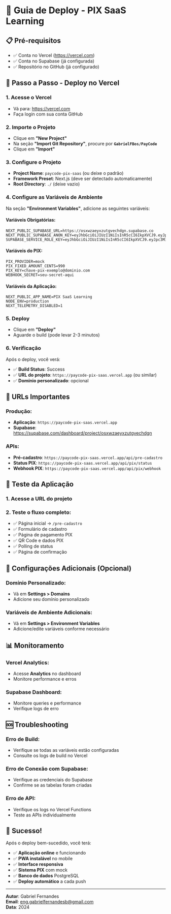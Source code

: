 # 🚀 Guia de Deploy - PIX SaaS Learning

## 📋 Pré-requisitos
- ✅ Conta no Vercel (https://vercel.com)
- ✅ Conta no Supabase (já configurada)
- ✅ Repositório no GitHub (já configurado)

## 🔧 Passo a Passo - Deploy no Vercel

### 1. Acesse o Vercel
- Vá para: https://vercel.com
- Faça login com sua conta GitHub

### 2. Importe o Projeto
- Clique em **"New Project"**
- Na seção **"Import Git Repository"**, procure por **`GabrielFBos/PayCode`**
- Clique em **"Import"**

### 3. Configure o Projeto
- **Project Name**: `paycode-pix-saas` (ou deixe o padrão)
- **Framework Preset**: Next.js (deve ser detectado automaticamente)
- **Root Directory**: `./` (deixe vazio)

### 4. Configure as Variáveis de Ambiente
Na seção **"Environment Variables"**, adicione as seguintes variáveis:

#### Variáveis Obrigatórias:
```env
NEXT_PUBLIC_SUPABASE_URL=https://osxwzaeyxzutgvechdgn.supabase.co
NEXT_PUBLIC_SUPABASE_ANON_KEY=eyJhbGciOiJIUzI1NiIsInR5cCI6IkpXVCJ9.eyJpc3MiOiJzdXBhYmFzZSIsInJlZiI6Im9zeHd6YWV5eHp1dGd2ZWNoZGduIiwicm9sZSI6ImFub24iLCJpYXQiOjE3NTU4OTMzNTMsImV4cCI6MjA3MTQ2OTM1M30.cspFCyW4mWMFbWmZcaVm3WSgEx7p0NWasOuRMenltQM
SUPABASE_SERVICE_ROLE_KEY=eyJhbGciOiJIUzI1NiIsInR5cCI6IkpXVCJ9.eyJpc3MiOiJzdXBhYmFzZSIsInJlZiI6Im9zeHd6YWV5eHp1dGd2ZWNoZGduIiwicm9sZSI6InNlcnZpY2Vfcm9sZSIsImlhdCI6MTc1NTg5MzM1MywiZXhwIjoyMDcxNDY5MzUzfQ.5l746oBltqxCgOuoq4JDepgLnZeJKEejbOJxB3Rxefc
```

#### Variáveis do PIX:
```env
PIX_PROVIDER=mock
PIX_FIXED_AMOUNT_CENTS=990
PIX_KEY=chave-pix-exemplo@dominio.com
WEBHOOK_SECRET=seu-secret-aqui
```

#### Variáveis da Aplicação:
```env
NEXT_PUBLIC_APP_NAME=PIX SaaS Learning
NODE_ENV=production
NEXT_TELEMETRY_DISABLED=1
```

### 5. Deploy
- Clique em **"Deploy"**
- Aguarde o build (pode levar 2-3 minutos)

### 6. Verificação
Após o deploy, você verá:
- ✅ **Build Status**: Success
- ✅ **URL do projeto**: `https://paycode-pix-saas.vercel.app` (ou similar)
- ✅ **Domínio personalizado**: opcional

## 🔗 URLs Importantes

### Produção:
- **Aplicação**: `https://paycode-pix-saas.vercel.app`
- **Supabase**: https://supabase.com/dashboard/project/osxwzaeyxzutgvechdgn

### APIs:
- **Pré-cadastro**: `https://paycode-pix-saas.vercel.app/api/pre-cadastro`
- **Status PIX**: `https://paycode-pix-saas.vercel.app/api/pix/status`
- **Webhook PIX**: `https://paycode-pix-saas.vercel.app/api/pix/webhook`

## 🧪 Teste da Aplicação

### 1. Acesse a URL do projeto
### 2. Teste o fluxo completo:
- ✅ Página inicial → `/pre-cadastro`
- ✅ Formulário de cadastro
- ✅ Página de pagamento PIX
- ✅ QR Code e dados PIX
- ✅ Polling de status
- ✅ Página de confirmação

## 🔧 Configurações Adicionais (Opcional)

### Domínio Personalizado:
- Vá em **Settings > Domains**
- Adicione seu domínio personalizado

### Variáveis de Ambiente Adicionais:
- Vá em **Settings > Environment Variables**
- Adicione/edite variáveis conforme necessário

## 📊 Monitoramento

### Vercel Analytics:
- Acesse **Analytics** no dashboard
- Monitore performance e erros

### Supabase Dashboard:
- Monitore queries e performance
- Verifique logs de erro

## 🆘 Troubleshooting

### Erro de Build:
- Verifique se todas as variáveis estão configuradas
- Consulte os logs de build no Vercel

### Erro de Conexão com Supabase:
- Verifique as credenciais do Supabase
- Confirme se as tabelas foram criadas

### Erro de API:
- Verifique os logs no Vercel Functions
- Teste as APIs individualmente

## 🎉 Sucesso!

Após o deploy bem-sucedido, você terá:
- ✅ **Aplicação online** e funcionando
- ✅ **PWA instalável** no mobile
- ✅ **Interface responsiva**
- ✅ **Sistema PIX** com mock
- ✅ **Banco de dados** PostgreSQL
- ✅ **Deploy automático** a cada push

---

**Autor**: Gabriel Fernandes  
**Email**: eng.gabrielfernandesb@gmail.com  
**Data**: 2024
